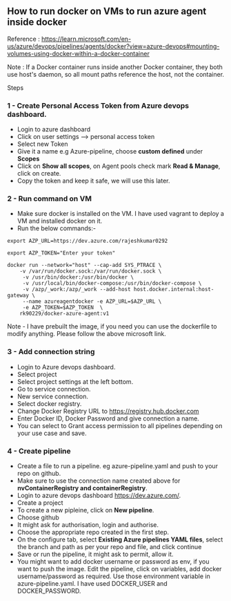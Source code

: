 ## How to run docker on VMs to run azure agent inside docker


Reference : https://learn.microsoft.com/en-us/azure/devops/pipelines/agents/docker?view=azure-devops#mounting-volumes-using-docker-within-a-docker-container

 Note : If a Docker container runs inside another Docker container, they both use host's daemon, so all mount paths reference the host, not the container.
 
Steps

### 1 - Create Personal Access Token from Azure devops dashboard. 

 - Login to azure dashboard
 - Click on user settings --> personal access token
 - Select new Token 
 - Give it a name e.g Azure-pipeline, choose **custom defined** under **Scopes**
 - Click on **Show all scopes**, on Agent pools check mark **Read & Manage**, click on create.
 - Copy the token and keep it safe, we will use this later.


### 2 - Run command on VM

 - Make sure docker is installed on the VM. I have used vagrant to deploy a VM and installed docker on it.
 - Run the below commands:-

```shell
export AZP_URL=https://dev.azure.com/rajeshkumar0292

export AZP_TOKEN="Enter your token"

docker run --network="host" --cap-add SYS_PTRACE \
	-v /var/run/docker.sock:/var/run/docker.sock \
	 -v /usr/bin/docker:/usr/bin/docker \
	 -v /usr/local/bin/docker-compose:/usr/bin/docker-compose \
	 -v /azp/_work:/azp/_work --add-host host.docker.internal:host-gateway \
	 --name azureagentdocker -e AZP_URL=$AZP_URL \
	 -e AZP_TOKEN=$AZP_TOKEN  \
	rk90229/docker-azure-agent:v1
```


Note - I have prebuilt the image, if you need you can use the dockerfile to modify anything. Please follow the above microsoft link.

### 3 - Add connection string

 - Login to Azure devops dashboard.
 - Select project
 - Select project settings at the left bottom.
 - Go to service connection.
 - New service connection.
 - Select docker registry.
 - Change Docker Registry URL to https://registry.hub.docker.com
 - Enter Docker ID, Docker Password and give connection a name.
 - You can select to Grant access permission to all pipelines depending on your use case and save.


### 4 - Create pipeline

 - Create a file to run a pipeline. eg azure-pipeline.yaml and push to your repo on github.
 - Make sure to use the connection name created above for **nvContainerRegistry and containerRegistry**.
 - Login to azure devops dashboard https://dev.azure.com/.
 - Create a project
 - To create a new pipleine, click on **New pipeline**.
 - Choose github
 - It might ask for authorisation, login and authorise.
 - Choose the appropriate repo created in the first step.
 - On the configure tab, select **Existing Azure pipelines YAML files**, select the branch and path as per your repo and file, and click continue
 - Save or run the pipeline, it might ask to permit, allow it.
 - You might want to add docker username or password as env, if you want to push the image. 
   Edit the pipeline, click on variables, add docker username/password as required. Use those environment variable in azure-pipeline.yaml. I have used DOCKER_USER and DOCKER_PASSWORD.

